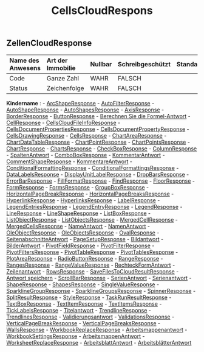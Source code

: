 ﻿---
title: CellsCloudRespons
second_title: Aspose.Cells Cloud Documen
type: docs
url: /de/specification/model/cellscloudresponse/
description: "Aspose.Cells Cloud-Modellspezifikation: CellsCloudResponse. Bearbeiten Sie mühelos Excel und andere Tabellenkalkulationsdokumente mit Funktionen wie Öffnen, Generieren, Bearbeiten, Teilen, Zusammenführen, Vergleichen und Konvertieren"
weight: 50
---
## **ZellenCloudResponse**

 

| Name des Anwesens| Art der Immobilie| Nullbar| Schreibgeschützt| Standardwert| Beschreibung|
|:- |:- |:- |:- |:- |:- |
| Code| Ganze Zahl| WAHR| FALSCH|||
| Status| Zeichenfolge| WAHR| FALSCH|||

**Kindername** : 
	-  [ArcShapeResponse](arcshaperesponse) 
	-  [AutoFilterResponse](autofilterresponse) 
	-  [AutoShapeResponse](autoshaperesponse) 
	-  [AutoShapesResponse](autoshapesresponse) 
	-  [AxisResponse](axisresponse) 
	-  [BorderResponse](borderresponse) 
	-  [ButtonResponse](buttonresponse) 
	-  [Berechnen Sie die Formel-Antwort](calculateformularesponse) 
	-  [CellResponse](cellresponse) 
	-  [CellsCloudFileInfoResponse](cellscloudfileinforesponse) 
	-  [CellsDocumentPropertiesResponse](cellsdocumentpropertiesresponse) 
	-  [CellsDocumentPropertyResponse](cellsdocumentpropertyresponse) 
	-  [CellsDrawingResponse](cellsdrawingresponse) 
	-  [CellsResponse](cellsresponse) 
	-  [ChartAreaResponse](chartarearesponse) 
	-  [ChartDataTableResponse](chartdatatableresponse) 
	-  [ChartPointResponse](chartpointresponse) 
	-  [ChartPointsResponse](chartpointsresponse) 
	-  [ChartResponse](chartresponse) 
	-  [ChartsResponse](chartsresponse) 
	-  [CheckBoxResponse](checkboxresponse) 
	-  [ColumnResponse](columnresponse) 
	-  [SpaltenAntwort](columnsresponse) 
	-  [ComboBoxResponse](comboboxresponse) 
	-  [KommentarAntwort](commentresponse) 
	-  [CommentShapeResponse](commentshaperesponse) 
	-  [KommentareAntwort](commentsresponse) 
	-  [ConditionalFormattingResponse](conditionalformattingresponse) 
	-  [ConditionalFormattingsResponse](conditionalformattingsresponse) 
	-  [DataLabelsResponse](datalabelsresponse) 
	-  [DisplayUnitLabelResponse](displayunitlabelresponse) 
	-  [DropBarsResponse](dropbarsresponse) 
	-  [ErrorBarResponse](errorbarresponse) 
	-  [FillFormatResponse](fillformatresponse) 
	-  [FindResponse](findresponse) 
	-  [FloorResponse](floorresponse) 
	-  [FormResponse](formresponse) 
	-  [FormsResponse](formsresponse) 
	-  [GroupBoxResponse](groupboxresponse) 
	-  [HorizontalPageBreakResponse](horizontalpagebreakresponse) 
	-  [HorizontalPageBreaksResponse](horizontalpagebreaksresponse) 
	-  [HyperlinkResponse](hyperlinkresponse) 
	-  [HyperlinksResponse](hyperlinksresponse) 
	-  [LabelResponse](labelresponse) 
	-  [LegendEntriesResponse](legendentriesresponse) 
	-  [LegendEntryResponse](legendentryresponse) 
	-  [LegendResponse](legendresponse) 
	-  [LineResponse](lineresponse) 
	-  [LineShapeResponse](lineshaperesponse) 
	-  [ListBoxResponse](listboxresponse) 
	-  [ListObjectResponse](listobjectresponse) 
	-  [ListObjectsResponse](listobjectsresponse) 
	-  [MergedCellResponse](mergedcellresponse) 
	-  [MergedCellsResponse](mergedcellsresponse) 
	-  [NameAntwort](nameresponse) 
	-  [NamenAntwort](namesresponse) 
	-  [OleObjectResponse](oleobjectresponse) 
	-  [OleObjectsResponse](oleobjectsresponse) 
	-  [OvalResponse](ovalresponse) 
	-  [SeitenabschnitteAntwort](pagesectionsresponse) 
	-  [PageSetupResponse](pagesetupresponse) 
	-  [Bildantwort](pictureresponse) 
	-  [BilderAntwort](picturesresponse) 
	-  [PivotFieldResponse](pivotfieldresponse) 
	-  [PivotFilterResponse](pivotfilterresponse) 
	-  [PivotFiltersResponse](pivotfiltersresponse) 
	-  [PivotTableResponse](pivottableresponse) 
	-  [PivotTablesResponse](pivottablesresponse) 
	-  [PlotAreaResponse](plotarearesponse) 
	-  [RadioButtonResponse](radiobuttonresponse) 
	-  [RangeResponse](rangeresponse) 
	-  [RangesResponse](rangesresponse) 
	-  [RangeValueResponse](rangevalueresponse) 
	-  [RechteckFormAntwort](rectangleshaperesponse) 
	-  [Zeilenantwort](rowresponse) 
	-  [RowsResponse](rowsresponse) 
	-  [SaveFilesToCloudResultResponse](savefilestocloudresultresponse) 
	-  [Antwort speichern](saveresponse) 
	-  [ScrollBarResponse](scrollbarresponse) 
	-  [SerienAntwort](seriesesresponse) 
	-  [Serienantwort](seriesresponse) 
	-  [ShapeResponse](shaperesponse) 
	-  [ShapesResponse](shapesresponse) 
	-  [SingleValueResponse](singlevalueresponse) 
	-  [SparklineGroupResponse](sparklinegroupresponse) 
	-  [SparklineGroupsResponse](sparklinegroupsresponse) 
	-  [SpinnerResponse](spinnerresponse) 
	-  [SplitResultResponse](splitresultresponse) 
	-  [StyleResponse](styleresponse) 
	-  [TaskRunResultResponse](taskrunresultresponse) 
	-  [TextBoxResponse](textboxresponse) 
	-  [TextItemResponse](textitemresponse) 
	-  [TextItemsResponse](textitemsresponse) 
	-  [TickLabelsResponse](ticklabelsresponse) 
	-  [Titelantwort](titleresponse) 
	-  [TrendlineResponse](trendlineresponse) 
	-  [TrendlinesResponse](trendlinesresponse) 
	-  [Validierungsantwort](validationresponse) 
	-  [ValidationsResponse](validationsresponse) 
	-  [VerticalPageBreakResponse](verticalpagebreakresponse) 
	-  [VerticalPageBreaksResponse](verticalpagebreaksresponse) 
	-  [WallsResponse](wallsresponse) 
	-  [WorkbookReplaceResponse](workbookreplaceresponse) 
	-  [Arbeitsmappenantwort](workbookresponse) 
	-  [WorkbookSettingsResponse](workbooksettingsresponse) 
	-  [ArbeitsmappenAntwort](workbooksresponse) 
	-  [WorksheetReplaceResponse](worksheetreplaceresponse) 
	-  [ArbeitsblattAntwort](worksheetresponse) 
	-  [ArbeitsblätterAntwort](worksheetsresponse) 
